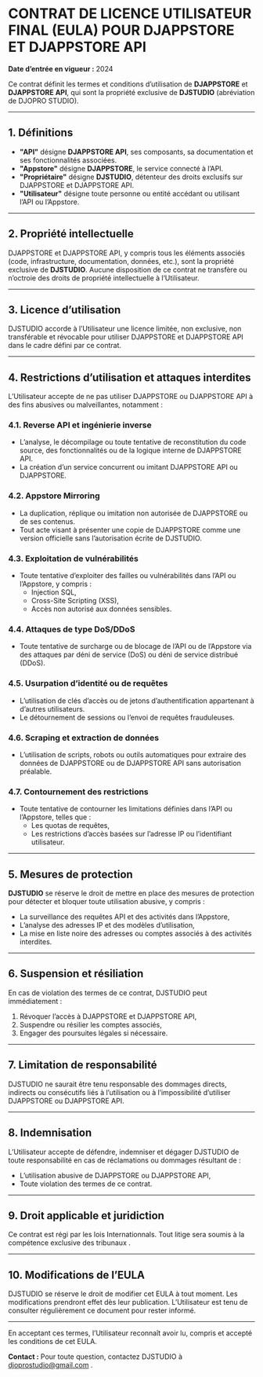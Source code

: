 # CONTRAT DE LICENCE UTILISATEUR FINAL (EULA) POUR DJAPPSTORE ET DJAPPSTORE API  

**Date d’entrée en vigueur :** 2024

Ce contrat définit les termes et conditions d’utilisation de **DJAPPSTORE** et **DJAPPSTORE API**, qui sont la propriété exclusive de **DJSTUDIO** (abréviation de DJOPRO STUDIO).  

---

## 1. Définitions  
- **"API"** désigne **DJAPPSTORE API**, ses composants, sa documentation et ses fonctionnalités associées.  
- **"Appstore"** désigne **DJAPPSTORE**, le service connecté à l’API.  
- **"Propriétaire"** désigne **DJSTUDIO**, détenteur des droits exclusifs sur DJAPPSTORE et DJAPPSTORE API.  
- **"Utilisateur"** désigne toute personne ou entité accédant ou utilisant l’API ou l’Appstore.  

---

## 2. Propriété intellectuelle  
DJAPPSTORE et DJAPPSTORE API, y compris tous les éléments associés (code, infrastructure, documentation, données, etc.), sont la propriété exclusive de **DJSTUDIO**. Aucune disposition de ce contrat ne transfère ou n’octroie des droits de propriété intellectuelle à l’Utilisateur.  

---

## 3. Licence d’utilisation  
DJSTUDIO accorde à l’Utilisateur une licence limitée, non exclusive, non transférable et révocable pour utiliser DJAPPSTORE et DJAPPSTORE API dans le cadre défini par ce contrat.  

---

## 4. Restrictions d’utilisation et attaques interdites  

L’Utilisateur accepte de ne pas utiliser DJAPPSTORE ou DJAPPSTORE API à des fins abusives ou malveillantes, notamment :  

### 4.1. Reverse API et ingénierie inverse  
- L’analyse, le décompilage ou toute tentative de reconstitution du code source, des fonctionnalités ou de la logique interne de DJAPPSTORE API.  
- La création d’un service concurrent ou imitant DJAPPSTORE API ou DJAPPSTORE.  

### 4.2. Appstore Mirroring  
- La duplication, réplique ou imitation non autorisée de DJAPPSTORE ou de ses contenus.  
- Tout acte visant à présenter une copie de DJAPPSTORE comme une version officielle sans l’autorisation écrite de DJSTUDIO.  

### 4.3. Exploitation de vulnérabilités  
- Toute tentative d’exploiter des failles ou vulnérabilités dans l’API ou l’Appstore, y compris :  
  - Injection SQL,  
  - Cross-Site Scripting (XSS),  
  - Accès non autorisé aux données sensibles.  

### 4.4. Attaques de type DoS/DDoS  
- Toute tentative de surcharge ou de blocage de l’API ou de l’Appstore via des attaques par déni de service (DoS) ou déni de service distribué (DDoS).  

### 4.5. Usurpation d’identité ou de requêtes  
- L’utilisation de clés d’accès ou de jetons d’authentification appartenant à d’autres utilisateurs.  
- Le détournement de sessions ou l’envoi de requêtes frauduleuses.  

### 4.6. Scraping et extraction de données  
- L’utilisation de scripts, robots ou outils automatiques pour extraire des données de DJAPPSTORE ou de DJAPPSTORE API sans autorisation préalable.  

### 4.7. Contournement des restrictions  
- Toute tentative de contourner les limitations définies dans l’API ou l’Appstore, telles que :  
  - Les quotas de requêtes,  
  - Les restrictions d’accès basées sur l’adresse IP ou l’identifiant utilisateur.  

---

## 5. Mesures de protection  
**DJSTUDIO** se réserve le droit de mettre en place des mesures de protection pour détecter et bloquer toute utilisation abusive, y compris :  
- La surveillance des requêtes API et des activités dans l’Appstore,  
- L’analyse des adresses IP et des modèles d’utilisation,  
- La mise en liste noire des adresses ou comptes associés à des activités interdites.  

---

## 6. Suspension et résiliation  
En cas de violation des termes de ce contrat, DJSTUDIO peut immédiatement :  
1. Révoquer l’accès à DJAPPSTORE et DJAPPSTORE API,  
2. Suspendre ou résilier les comptes associés,  
3. Engager des poursuites légales si nécessaire.  

---

## 7. Limitation de responsabilité  
DJSTUDIO ne saurait être tenu responsable des dommages directs, indirects ou consécutifs liés à l’utilisation ou à l’impossibilité d’utiliser DJAPPSTORE ou DJAPPSTORE API.  

---

## 8. Indemnisation  
L’Utilisateur accepte de défendre, indemniser et dégager DJSTUDIO de toute responsabilité en cas de réclamations ou dommages résultant de :  
- L’utilisation abusive de DJAPPSTORE ou DJAPPSTORE API,  
- Toute violation des termes de ce contrat.  

---

## 9. Droit applicable et juridiction  
Ce contrat est régi par les lois Internationnals. Tout litige sera soumis à la compétence exclusive des tribunaux .  

---

## 10. Modifications de l’EULA  
DJSTUDIO se réserve le droit de modifier cet EULA à tout moment. Les modifications prendront effet dès leur publication. L’Utilisateur est tenu de consulter régulièrement ce document pour rester informé.  

---

En acceptant ces termes, l’Utilisateur reconnaît avoir lu, compris et accepté les conditions de cet EULA.

**Contact :** Pour toute question, contactez DJSTUDIO à djoprostudio@gmail.com .
